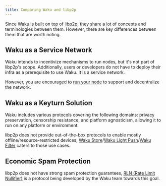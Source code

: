 ```yaml
---
title: Comparing Waku and libp2p
---
```


Since Waku is built on top of libp2p, they share a lot of concepts and terminologies between them. However, there are key differences between them that are worth noting.

## Waku as a Service Network

Waku intends to incentivize mechanisms to run nodes, but it's not part of libp2p's scope. Additionally, users or developers do not have to deploy their infra as a prerequisite to use Waku. It is a service network.

However, you are encouraged to [run your node](https://github.com/waku-org/nwaku/tree/master/docs/operators) to support and decentralize the network.

## Waku as a Keyturn Solution

Waku includes various protocols covering the following domains: privacy preservation, censorship resistance, and platform agnosticism, allowing it to run on any platform or environment.

libp2p does not provide out-of-the-box protocols to enable mostly offline/resource-restricted devices, [Waku Store](/overview/concepts/protocols#waku-store)/[Waku Light Push](/overview/concepts/protocols#waku-light-push)/[Waku Filter](/overview/concepts/protocols#waku-filter) caters to those use cases.

## Economic Spam Protection

libp2p does not have strong spam protection guarantees, [RLN (Rate Limit Nullifier)](/overview/concepts/protocols#waku-rln-relay) is a protocol being developed by the Waku team towards this goal.
